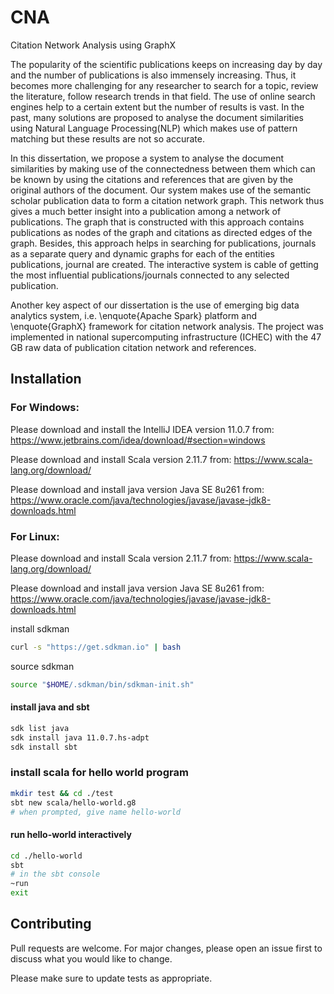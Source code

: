# CNA
Citation Network Analysis using GraphX

The popularity of the scientific publications keeps on increasing day by day and the number of publications is also immensely increasing. Thus, it becomes more challenging for any researcher to search for a topic, review the literature, follow research trends in that field. The use of online search engines help to a certain extent but the number of results is vast. In the past, many solutions are proposed to analyse the document similarities using Natural Language Processing(NLP) which makes use of pattern matching but these results are not so accurate.

In this dissertation, we propose a system to analyse the document similarities by making use of the connectedness between them which can be known by using the citations and references that are given by the original authors of the document. Our system makes use of the semantic scholar publication data to form a citation network graph. This network thus gives a much better insight into a publication among a network of publications. The graph that is constructed with this approach contains publications as nodes of the graph and citations as directed edges of the graph. Besides, this approach helps in searching for publications, journals as a separate query and dynamic graphs for each of the entities publications, journal are created. The interactive system is cable of getting the most influential publications/journals connected to any selected publication. 

Another key aspect of our dissertation is the use of emerging big data analytics system, i.e. \enquote{Apache Spark} platform and \enquote{GraphX} framework for citation network analysis. The project was implemented in national supercomputing infrastructure (ICHEC) with the 47 GB raw data of publication citation network and references.

## Installation

### For Windows:

Please download and install the IntelliJ IDEA version 11.0.7 from: https://www.jetbrains.com/idea/download/#section=windows

Please download and install Scala version 2.11.7 from: https://www.scala-lang.org/download/

Please download and install java version Java SE 8u261 from: https://www.oracle.com/java/technologies/javase/javase-jdk8-downloads.html

### For Linux:

Please download and install Scala version 2.11.7 from: https://www.scala-lang.org/download/

Please download and install java version Java SE 8u261 from: https://www.oracle.com/java/technologies/javase/javase-jdk8-downloads.html

install sdkman
```bash
curl -s "https://get.sdkman.io" | bash
```

source sdkman
```bash
source "$HOME/.sdkman/bin/sdkman-init.sh"
```

#### install java and sbt
```bash
sdk list java
sdk install java 11.0.7.hs-adpt
sdk install sbt
```

### install scala for hello world program
```bash
mkdir test && cd ./test
sbt new scala/hello-world.g8
# when prompted, give name hello-world
```

#### run hello-world interactively
```bash
cd ./hello-world
sbt
# in the sbt console
~run
exit
```










## Contributing

Pull requests are welcome. For major changes, please open an issue first to discuss what you would like to change.

Please make sure to update tests as appropriate.
